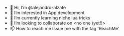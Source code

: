 - 👋 Hi, I’m @alejandro-alzate
- 👀 I’m interested in App development
- 🌱 I’m currently learning niche lua tricks
- 💞️ I’m looking to collaborate on <no one (yet!)>
- 📫 How to reach me Issue me with the tag 'ReachMe'

<!---
alejandro-alzate/alejandro-alzate is a ✨ special ✨ repository because its `README.md` (this file) appears on your GitHub profile.
You can click the Preview link to take a look at your changes.
--->
